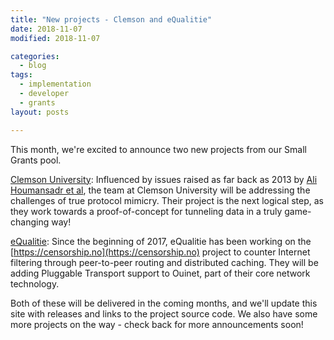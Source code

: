 ```yaml
---
title: "New projects - Clemson and eQualitie"
date: 2018-11-07
modified: 2018-11-07

categories:
  - blog
tags:
  - implementation
  - developer
  - grants
layout: posts

---
```

This month, we're excited to announce two new projects from our Small Grants pool.

[Clemson University](http://www.clemson.edu/cecas/departments/ece/): Influenced by issues raised as far back as 2013 by [Ali Houmansadr et al](https://people.cs.umass.edu/~amir/papers/GameOfDecoys.pdf), the team at Clemson University will be addressing the challenges of true protocol mimicry. Their project is the next logical step, as they work towards a proof-of-concept for tunneling data in a truly game-changing way!

[eQualitie](https://equalit.ie): Since the beginning of 2017, eQualitie has been working on the [https://censorship.no](https://censorship.no) project to counter Internet filtering through peer-to-peer routing and distributed caching. They will be adding Pluggable Transport support to Ouinet, part of their core network technology.

Both of these  will be delivered in the coming months, and we'll update this site with releases and links to the project source code. We also have some more projects on the way - check back for more announcements soon!